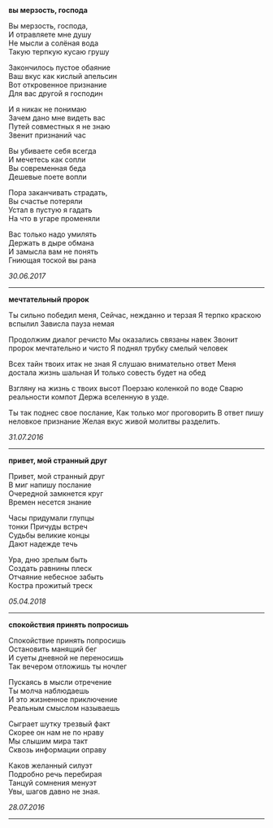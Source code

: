 **вы мерзость, господа**  

Вы мерзость, господа,  
И отравляете мне душу  
Не мысли а солёная вода  
Такую терпкую кусаю грушу  

Закончилось пустое обаяние  
Ваш вкус как кислый апельсин  
Вот откровенное признание  
Для вас другой я господин  

И я никак не понимаю  
Зачем дано мне видеть вас  
Путей совместных я не знаю  
Звенит признаний час  

Вы убиваете себя всегда  
И мечетесь как сопли  
Вы современная беда  
Дешевые поете вопли  

Пора заканчивать страдать,  
Вы счастье потеряли  
Устал в пустую я гадать  
На что в угаре променяли  

Вас только надо умилять  
Держать в дыре обмана  
И замысла вам не понять  
Гниющая тоской вы рана  

*30.06.2017*

---
**мечтательный пророк**  

Ты сильно победил меня,
Сейчас, нежданно и терзая
Я терпко краскою вспылил
Зависла пауза немая

Продолжим диалог речисто
Мы оказались связаны навек
Звонит пророк мечтательно и чисто
Я поднял трубку смелый человек

Всех тайн твоих итак не зная
Я слушаю внимательно ответ
Меня достала жизнь шальная
И только совесть будет на обед

Взгляну на жизнь с твоих высот
Поерзаю коленкой по воде
Сварю реальности компот
Держа вселенную в узде.

Ты так поднес свое послание,
Как только мог проговорить
В ответ пишу неловкое признание
Желая вкус живой молитвы разделить.

*31.07.2016*

---
**привет, мой странный друг**  

Привет, мой странный друг  
В миг напишу послание  
Очередной замкнется круг  
Времен несется знание  

Часы придумали глупцы  
тонки Причуды встреч  
Судьбы великие концы  
Дают надежде течь  

Ура, дню зрелым быть  
Создать равнины плеск  
Отчаяние небесное забыть  
Костра прожитый треск  

*05.04.2018*

---
**спокойствия принять попросишь**  

Спокойствие принять попросишь  
Остановить манящий бег  
И суеты дневной не переносишь  
Так вечером отложишь ты ночлег  

Пускаясь в мысли отречение  
Ты молча наблюдаешь  
И это жизненное приключение  
Реальным смыслом называешь  

Сыграет шутку трезвый факт  
Скорее он нам не по нраву  
Мы слышим мира такт  
Сквозь информации оправу  

Каков желанный силуэт  
Подробно речь перебирая  
Танцуй сомнения менуэт  
Увы, шагов давно не зная.  

*28.07.2016*

---
